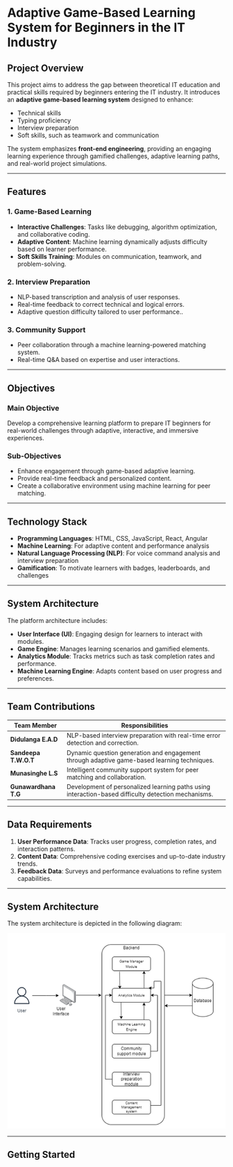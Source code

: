 # Adaptive Game-Based Learning System for Beginners in the IT Industry

## Project Overview
This project aims to address the gap between theoretical IT education and practical skills required by beginners entering the IT industry. It introduces an **adaptive game-based learning system** designed to enhance:
- Technical skills
- Typing proficiency
- Interview preparation
- Soft skills, such as teamwork and communication

The system emphasizes **front-end engineering**, providing an engaging learning experience through gamified challenges, adaptive learning paths, and real-world project simulations.

---

## Features
### 1. Game-Based Learning
- **Interactive Challenges**: Tasks like debugging, algorithm optimization, and collaborative coding.
- **Adaptive Content**: Machine learning dynamically adjusts difficulty based on learner performance.
- **Soft Skills Training**: Modules on communication, teamwork, and problem-solving.

### 2. Interview Preparation
- NLP-based transcription and analysis of user responses.
- Real-time feedback to correct technical and logical errors.
- Adaptive question difficulty tailored to user performance..

### 3. Community Support
- Peer collaboration through a machine learning-powered matching system.
- Real-time Q&A based on expertise and user interactions.

---

## Objectives
### Main Objective
Develop a comprehensive learning platform to prepare IT beginners for real-world challenges through adaptive, interactive, and immersive experiences.

### Sub-Objectives
- Enhance engagement through game-based adaptive learning.
- Provide real-time feedback and personalized content.
- Create a collaborative environment using machine learning for peer matching.

---

## Technology Stack
- **Programming Languages**: HTML, CSS, JavaScript, React, Angular
- **Machine Learning**: For adaptive content and performance analysis
- **Natural Language Processing (NLP)**: For voice command analysis and interview preparation
- **Gamification**: To motivate learners with badges, leaderboards, and challenges

---

## System Architecture
The platform architecture includes:
- **User Interface (UI)**: Engaging design for learners to interact with modules.
- **Game Engine**: Manages learning scenarios and gamified elements.
- **Analytics Module**: Tracks metrics such as task completion rates and performance.
- **Machine Learning Engine**: Adapts content based on user progress and preferences.

---

## Team Contributions
| **Team Member**      | **Responsibilities**                                                                                 |
|-----------------------|-----------------------------------------------------------------------------------------------------|
| **Didulanga E.A.D**   | NLP-based interview preparation with real-time error detection and correction.                       |
| **Sandeepa T.W.O.T**  | Dynamic question generation and engagement through adaptive game-based learning techniques.          |
| **Munasinghe L.S**    | Intelligent community support system for peer matching and collaboration.                           |
| **Gunawardhana T.G**  | Development of personalized learning paths using interaction-based difficulty detection mechanisms. |

---

## Data Requirements
1. **User Performance Data**: Tracks user progress, completion rates, and interaction patterns.
2. **Content Data**: Comprehensive coding exercises and up-to-date industry trends.
3. **Feedback Data**: Surveys and performance evaluations to refine system capabilities.

---

## System Architecture

The system architecture is depicted in the following diagram:

![System Architecture](https://github.com/DidulangaX/24-25J-273/blob/main/Images/24-25J-273%20.png)

---

## Getting Started


